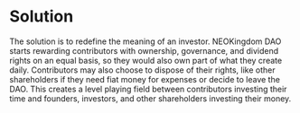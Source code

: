 # Solution

The solution is to redefine the meaning of an investor. NEOKingdom DAO starts rewarding contributors with ownership, governance, and dividend rights on an equal basis, so they would also own part of what they create daily. Contributors may also choose to dispose of their rights, like other shareholders if they need fiat money for expenses or decide to leave the DAO. This creates a level playing field between contributors investing their time and founders, investors, and other shareholders investing their money.
